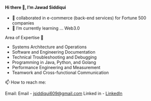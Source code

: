 #### Hi there 👋, I’m Jawad Siddiqui


- 💞️ collaborated in e-commerce (back-end services) for Fortune 500 companies
- 🌱 I’m currently learning ... Web3.0


Area of Expertise 🌱 
- Systems Architecture and Operations 
- Software and Engineering Documentation
- Technical Troubleshooting and Debugging 
- Programming in Java, Python, and Golang
- Performance Engineering and Measurement 
- Teamwork and Cross-functional Communication


📫 How to reach me:

Email: 
Email - jsiddiqui609@gmail.com 
Linked in - [LinkedIn](https://www.linkedin.com/in/jsdqui/)
